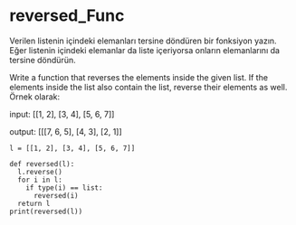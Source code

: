 # reversed_Func
Verilen listenin içindeki elemanları tersine döndüren bir fonksiyon yazın. Eğer listenin içindeki elemanlar da liste içeriyorsa onların elemanlarını da tersine döndürün.

Write a function that reverses the elements inside the given list.  If the elements inside the list also contain the list, reverse their elements as well.
Örnek olarak:

input: [[1, 2], [3, 4], [5, 6, 7]]

output: [[[7, 6, 5], [4, 3], [2, 1]]




```
l = [[1, 2], [3, 4], [5, 6, 7]]

def reversed(l):
  l.reverse()
  for i in l:
    if type(i) == list:
      reversed(i)
  return l
print(reversed(l))
```
